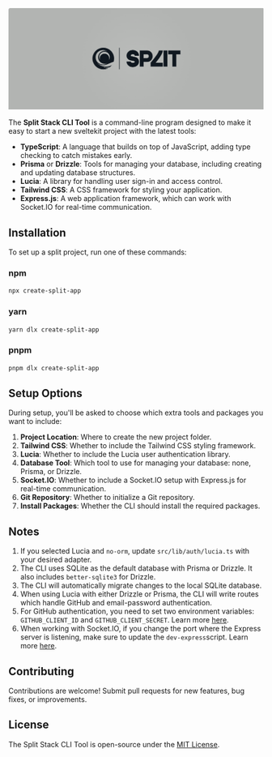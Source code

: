 ![splitLogo](./assets/Logo.png)

The **Split Stack CLI Tool** is a command-line program designed to make it easy to start a new sveltekit project with the latest tools:

- **TypeScript**: A language that builds on top of JavaScript, adding type checking to catch mistakes early.
- **Prisma** or **Drizzle**: Tools for managing your database, including creating and updating database structures.
- **Lucia**: A library for handling user sign-in and access control.
- **Tailwind CSS**: A CSS framework for styling your application.
- **Express.js**: A web application framework, which can work with Socket.IO for real-time communication.

## Installation

To set up a split project, run one of these commands:

### npm

```bash
npx create-split-app
```

### yarn

```bash
yarn dlx create-split-app
```

### pnpm

```bash
pnpm dlx create-split-app
```

## Setup Options

During setup, you'll be asked to choose which extra tools and packages you want to include:

1. **Project Location**: Where to create the new project folder.
2. **Tailwind CSS**: Whether to include the Tailwind CSS styling framework.
3. **Lucia**: Whether to include the Lucia user authentication library.
4. **Database Tool**: Which tool to use for managing your database: none, Prisma, or Drizzle.
5. **Socket.IO**: Whether to include a Socket.IO setup with Express.js for real-time communication.
6. **Git Repository**: Whether to initialize a Git repository.
7. **Install Packages**: Whether the CLI should install the required packages.

## Notes

1. If you selected Lucia and `no-orm`, update `src/lib/auth/lucia.ts` with your desired adapter.
2. The CLI uses SQLite as the default database with Prisma or Drizzle. It also includes `better-sqlite3` for Drizzle.
3. The CLI will automatically migrate changes to the local SQLite database.
4. When using Lucia with either Drizzle or Prisma, the CLI will write routes which handle GitHub and email-password authentication.
5. For GitHub authentication, you need to set two environment variables: `GITHUB_CLIENT_ID` and `GITHUB_CLIENT_SECRET`. Learn more [here](https://docs.github.com/en/apps/oauth-apps/building-oauth-apps/creating-an-oauth-app).
6. When working with Socket.IO, if you change the port where the Express server is listening, make sure to update the `dev-express`script. Learn more [here](https://kit.svelte.dev/docs/adapter-node).

## Contributing

Contributions are welcome! Submit pull requests for new features, bug fixes, or improvements.

## License

The Split Stack CLI Tool is open-source under the [MIT License](https://opensource.org/licenses/MIT).
